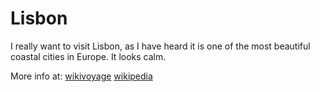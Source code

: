 # Lisbon

I really want to visit Lisbon, as I have heard it is one of the most 
beautiful coastal cities in Europe. It looks calm.

More info at:
[wikivoyage](https://en.wikivoyage.org/wiki/Lisbon)
[wikipedia](https://en.wikipedia.org/wiki/Lisbon)

